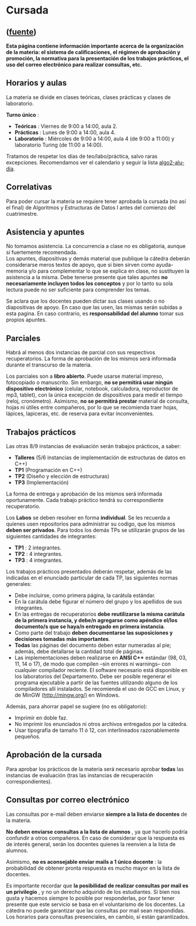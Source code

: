 # Cursada
([fuente](https://campus.exactas.uba.ar/course/view.php?id=989&section=3))
---
**Esta página contiene información importante acerca de la organización de la
materia: el sistema de calificaciones, el régimen de aprobación y promoción,
la normativa para la presentación de los trabajos prácticos, el uso del correo
electrónico para realizar consultas, etc.**

## Horarios y aulas

La materia se divide en clases teóricas, clases prácticas y clases de
laboratorio.

**Turno único** :

  - **Teóricas** : Viernes de 9:00 a 14:00, aula 2.
  - **Prácticas** : Lunes de 9:00 a 14:00, aula 4.
  - **Laboratorio** : Miércoles de 9:00 a 14:00, aula 4 (de 9:00 a 11:00) y laboratorio Turing (de 11:00 a 14:00).

Tratamos de respetar los días de teo/labo/práctica, salvo raras excepciones.
Recomendamos ver el calendario y seguir la lista [algo2-alu-
dia](http://listas.dc.uba.ar/cgi-bin/mailman/listinfo/algo2-alu-dia).

## Correlativas

Para poder cursar la materia se requiere tener aprobada la cursada (no así el
final) de Algoritmos y Estructuras de Datos I antes del comienzo del
cuatrimestre.

## Asistencia y apuntes

No tomamos asistencia. La concurrencia a clase no es obligatoria, aunque sí
fuertemente recomendada.  
Los apuntes, diapositivas y demás material que publique la cátedra deberán
considerarse meros textos de apoyo, que si bien sirven como ayuda-memoria y/o
para complementar lo que se explica en clase, no sustituyen la asistencia a la
misma. Debe tenerse presente que tales apuntes **no necesariamente incluyen
todos los conceptos** y por lo tanto su sola lectura puede no ser suficiente
para comprender los temas.

Se aclara que los docentes pueden dictar sus clases usando o no diapositivas
de apoyo. En caso que las usen, las mismas serán subidas a esta pagina. En
caso contrario, es **responsabilidad del alumno** tomar sus propios apuntes.

## Parciales

Habrá al menos dos instancias de parcial con sus respectivos recuperatorios.
La forma de aprobación de los mismos será informada durante el transcurso de
la materia.

Los parciales son a **libro abierto**. Puede usarse material impreso,
fotocopiado o manuscrito. Sin embargo, **no se permitirá usar ningún
dispositivo electrónico** (celular, notebook, calculadora, reproductor de mp3,
tablet), con la única excepción de dispositivos para medir el tiempo (reloj,
cronómetro). Asimismo, **no se permitirá prestar** material de consulta, hojas
ni útiles entre compañeros, por lo que se recomienda traer hojas, lápices,
lapiceras, etc. de reserva para evitar inconvenientes.

## Trabajos prácticos

Las otras 8/9 instancias de evaluación serán trabajos prácticos, a saber:

  - **Talleres** (5/6 instancias de implementación de estructuras de datos en C++)
  - **TP1** (Programación en C++)
  - **TP2** (Diseño y elección de estructuras)
  - **TP3** (Implementación)

La forma de entrega y aprobación de los mismos será informada oportunamente.
Cada trabajo práctico tendrá su correspondiente recuperatorio.

Los **Labos** se deben resolver en forma **individual**. Se les recuerda a
quienes usen repositorios para administrar su codigo, que los mismos **deben
ser privados**. Para todos los demás TPs se utilizarán grupos de las
siguientes cantidades de integrantes:

  - **TP1** : 2 integrantes.
  - **TP2** : 4 integrantes.
  - **TP3** : 4 integrantes.

Los trabajos prácticos presentados deberán respetar, además de las indicadas
en el enunciado particular de cada TP, las siguientes normas generales:

  - Debe incluirse, como primera página, la carátula estándar.
  - En la carátula debe figurar el número del grupo y los apellidos de sus integrantes.
  - En las entregas de recuperatorios **debe reutilizarse la misma carátula de la primera instancia, y debe/n agregarse como apéndice el/los documento/s que se haya/n entregado en primera instancia**.
  - Como parte del trabajo **deben** **documentarse las suposiciones y decisiones tomadas** **más importantes**.
  - **Todas** las páginas del documento deben estar numeradas al pie; además, debe detallarse la cantidad total de páginas.
  - Las implementaciones deben realizarse en **ANSI C++** estándar (98, 03, 11, 14 o 17), de modo que compilen –sin errores ni warnings– con cualquier compilador reciente. El software necesario está disponible en los laboratorios del Departamento. Debe ser posible regenerar el programa ejecutable a partir de las fuentes utilizando alguno de los compiladores allí instalados. Se recomienda el uso de GCC en Linux, y de MinGW (<http://mingw.org/)> en Windows.

Además, para ahorrar papel se sugiere (no es obligatorio):

  - Imprimir en doble faz.
  - No imprimir los enunciados ni otros archivos entregados por la cátedra.
  - Usar tipografía de tamaño 11 ó 12, con interlineados razonablemente pequeños. 

## Aprobación de la cursada

Para aprobar los prácticos de la materia será necesario aprobar **todas** las
instancias de evaluación (tras las instancias de recuperación
correspondientes).

## Consultas por correo electrónico

Las consultas por e-mail deben enviarse **siempre a la lista de docentes** de
la materia.

**No deben enviarse consultas a la lista de alumnos** , ya que hacerlo podría
confundir a otros compañeros. En caso de considerar que la respuesta es de
interés general, serán los docentes quienes la reenvíen a la lista de alumnos.

Asimismo, **no es aconsejable enviar mails a 1 único docente** : la
probabilidad de obtener pronta respuesta es mucho mayor en la lista de
docentes.

Es importante recordar que **la posibilidad de realizar consultas por mail es
un privilegio** , y no un derecho adquirido de los estudiantes. Si bien nos
gusta y hacemos siempre lo posible por responderlas, por favor tener presente
que este servicio se basa en el voluntarismo de los docentes. La cátedra no
puede garantizar que las consultas por mail sean respondidas. Los horarios
para consultas presenciales, en cambio, sí están garantizados.

